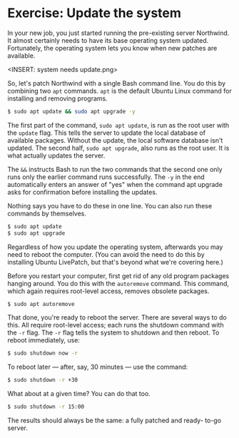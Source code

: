 # Exercise: Update the system

In your new job, you just started running the pre-existing server Northwind. It almost certainly needs to have its base operating system updated. Fortunately, the operating system lets you know when new patches are available.

<INSERT: system needs update.png>

So, let's patch Northwind with a single Bash command line. You do this by combining two `apt` commands. `apt` is the default Ubuntu Linux command for installing and removing programs. 

```bash
$ sudo apt update && sudo apt upgrade -y
```

The first part of the command, `sudo apt update`, is run as the root user with the `update` flag. This tells the server to update the local database of available packages. Without the update, the local software database isn't updated. The second half, `sudo apt upgrade`, also runs as the root user. It is what actually updates the server. 

The `&&` instructs Bash to run the two commands that the second one only runs only the earlier command runs successfully. The `-y` in the end automatically enters an answer of "yes" when the command apt upgrade asks for confirmation before installing the updates.

Nothing says you have to do these in one line. You can also run these commands by themselves.

```bash
$ sudo apt update
$ sudo apt upgrade
```

Regardless of how you update the operating system, afterwards you may need to reboot the computer. (You can avoid the need to do this by installing Ubuntu LivePatch, but that's beyond what we're covering here.)

Before you restart your computer, first get rid of any old program packages hanging around. You do this with the `autoremove` command. This command, which again requires root-level access, removes obsolete packages.

```bash
$ sudo apt autoremove
```

That done, you're ready to reboot the server. There are several ways to do this. All require root-level access; each runs the shutdown command with the `-r` flag. The `-r` flag tells the system to shutdown and then reboot. To reboot immediately, use:

```bash
$ sudo shutdown now -r
```

To reboot later — after, say, 30 minutes — use the command:

```bash
$ sudo shutdown -r +30
```

What about at a given time? You can do that too.

```bash
$ sudo shutdown -r 15:00
```

The results should always be the same: a fully patched and ready- to-go server.